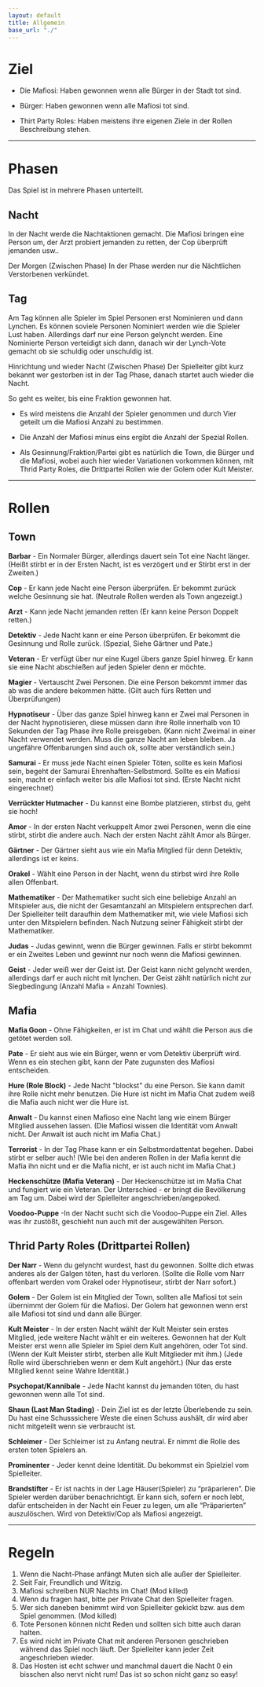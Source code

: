 ```yaml
---
layout: default
title: Allgemein
base_url: "./"
---
```



# <a id="goal"></a>Ziel

- Die Mafiosi: Haben gewonnen wenn alle Bürger in der Stadt tot sind.

- Bürger: Haben gewonnen wenn alle Mafiosi tot sind.

- Thirt Party Roles: Haben meistens ihre eigenen Ziele in der Rollen Beschreibung stehen.

---

# <a id="phases"></a>Phasen

Das Spiel ist in mehrere Phasen unterteilt.

## Nacht
In der Nacht werde die Nachtaktionen gemacht.
Die Mafiosi bringen eine Person um, der Arzt probiert jemanden zu retten,
der Cop überprüft jemanden usw..

Der Morgen (Zwischen Phase)
In der Phase werden nur die Nächtlichen Verstorbenen verkündet.

## Tag
Am Tag können alle Spieler im Spiel Personen erst Nominieren und dann Lynchen. Es können soviele Personen Nominiert werden wie die Spieler Lust haben. Allerdings darf nur eine Person gelyncht werden. Eine Nominierte Person verteidigt sich dann, danach wir der Lynch-Vote gemacht ob sie schuldig oder unschuldig ist.

Hinrichtung und wieder Nacht (Zwischen Phase)
Der Spielleiter gibt kurz bekannt wer gestorben ist in der Tag Phase, danach startet auch wieder die Nacht.

So geht es weiter, bis eine Fraktion gewonnen hat.


- Es wird meistens die Anzahl der Spieler genommen und durch Vier geteilt um die Mafiosi Anzahl zu bestimmen.
- Die Anzahl der Mafiosi minus eins ergibt die Anzahl der Spezial Rollen.

- Als Gesinnung/Fraktion/Partei gibt es natürlich die Town, die Bürger und die Mafiosi, wobei auch hier wieder Variationen vorkommen können, mit Thrid Party Roles, die Drittpartei Rollen wie der Golem oder Kult Meister.

---

# <a id="roles"></a>Rollen

## Town

**Barbar** - Ein Normaler Bürger, allerdings dauert sein Tot eine Nacht länger. (Heißt stirbt er in der Ersten Nacht, ist es verzögert und er Stirbt erst in der Zweiten.)

**Cop** - Er kann jede Nacht eine Person überprüfen. Er bekommt zurück welche Gesinnung sie hat. (Neutrale Rollen werden als Town angezeigt.)

**Arzt** - Kann jede Nacht jemanden retten (Er kann keine Person Doppelt retten.)

**Detektiv** - Jede Nacht kann er eine Person überprüfen. Er bekommt die Gesinnung und Rolle zurück. (Spezial, Siehe Gärtner und Pate.)

**Veteran** - Er verfügt über nur eine Kugel übers ganze Spiel hinweg. Er kann sie eine Nacht abschießen auf jeden Spieler denn er möchte.

**Magier** - Vertauscht Zwei Personen. Die eine Person bekommt immer das ab was die andere bekommen hätte. (Gilt auch fürs Retten und Überprüfungen)

**Hypnotiseur** - Über das ganze Spiel hinweg kann er Zwei mal Personen in der Nacht hypnotisieren, diese müssen dann ihre Rolle innerhalb von 10 Sekunden der Tag Phase ihre Rolle preisgeben. (Kann nicht Zweimal in einer Nacht verwendet werden. Muss die ganze Nacht am leben bleiben. Ja ungefähre Offenbarungen sind auch ok, sollte aber verständlich sein.)

**Samurai** - Er muss jede Nacht einen Spieler Töten, sollte es kein Mafiosi sein, begeht der Samurai Ehrenhaften-Selbstmord. Sollte es ein Mafiosi sein, macht er einfach weiter bis alle Mafiosi tot sind. (Erste Nacht nicht eingerechnet)

**Verrückter Hutmacher** - Du kannst eine Bombe platzieren, stirbst du, geht sie hoch!

**Amor** - In der ersten Nacht verkuppelt Amor zwei Personen, wenn die eine stirbt, stirbt die andere auch. Nach der ersten Nacht zählt Amor als Bürger.

**Gärtner** - Der Gärtner sieht aus wie ein Mafia Mitglied für denn Detektiv, allerdings ist er keins.

**Orakel** - Wählt eine Person in der Nacht, wenn du stirbst wird ihre Rolle allen Offenbart.

**Mathematiker** - Der Mathematiker sucht sich eine beliebige Anzahl an Mitspieler aus, die nicht der Gesamtanzahl an Mitspielern entsprechen darf. Der Spielleiter teilt daraufhin dem Mathematiker mit, wie viele Mafiosi sich unter den Mitspielern befinden. Nach Nutzung seiner Fähigkeit stirbt der Mathematiker.

**Judas** - Judas gewinnt, wenn die Bürger gewinnen. Falls er stirbt bekommt er ein Zweites Leben und gewinnt nur noch wenn die Mafiosi gewinnen.

**Geist** - Jeder weiß wer der Geist ist. Der Geist kann nicht gelyncht werden, allerdings darf er auch nicht mit lynchen. Der Geist zählt natürlich nicht zur Siegbedingung (Anzahl Mafia = Anzahl Townies).


## Mafia

**Mafia Goon** - Ohne Fähigkeiten, er ist im Chat und wählt die Person aus die getötet werden soll.

**Pate** - Er sieht aus wie ein Bürger, wenn er vom Detektiv überprüft wird. Wenn es ein stechen gibt, kann der Pate zugunsten des Mafiosi entscheiden.

**Hure (Role Block)** - Jede Nacht "blockst" du eine Person. Sie kann damit ihre Rolle nicht mehr benutzen. Die Hure ist nicht im Mafia Chat zudem weiß die Mafia auch nicht wer die Hure ist.

**Anwalt** - Du kannst einen Mafioso eine Nacht lang wie einem Bürger Mitglied aussehen lassen. (Die Mafiosi wissen die Identität vom Anwalt nicht. Der Anwalt ist auch nicht im Mafia Chat.)

**Terrorist** - In der Tag Phase kann er ein Selbstmordattentat begehen. Dabei stirbt er selber auch! (Wie bei den anderen Rollen in der Mafia kennt die Mafia ihn nicht und er die Mafia nicht, er ist auch nicht im Mafia Chat.)

**Heckenschütze (Mafia Veteran)** - Der Heckenschütze ist im Mafia Chat und fungiert wie ein Veteran. Der Unterschied - er bringt die Bevölkerung am Tag um. Dabei wird der Spielleiter angeschrieben/angepoked.

**Voodoo-Puppe** -In der Nacht sucht sich die Voodoo-Puppe ein Ziel. Alles was ihr zustößt, geschieht nun auch mit der ausgewählten Person.


## Thrid Party Roles (Drittpartei Rollen)

**Der Narr** - Wenn du gelyncht wurdest, hast du gewonnen. Sollte dich etwas anderes als der Galgen töten, hast du verloren. (Sollte die Rolle vom Narr offenbart werden vom Orakel oder Hypnotiseur, stirbt der Narr sofort.)

**Golem** - Der Golem ist ein Mitglied der Town, sollten alle Mafiosi tot sein übernimmt der Golem für die Mafiosi. Der Golem hat gewonnen wenn erst alle Mafiosi tot sind und dann alle Bürger.

**Kult Meister** - In der ersten Nacht wählt der Kult Meister sein erstes Mitglied,  jede weitere Nacht wählt er ein weiteres. Gewonnen hat der Kult Meister erst wenn alle Spieler im Spiel dem Kult angehören, oder Tot sind. (Wenn der Kult Meister stirbt, sterben alle Kult Mitglieder mit ihm.) (Jede Rolle wird überschrieben wenn er dem Kult angehört.) (Nur das erste Mitglied kennt seine Wahre Identität.)

**Psychopat/Kannibale** - Jede Nacht kannst du jemanden töten, du hast gewonnen wenn alle Tot sind.

**Shaun (Last Man Stading)** - Dein Ziel ist es der letzte Überlebende zu sein. Du hast eine Schusssichere Weste die einen Schuss aushält, dir wird aber nicht mitgeteilt wenn sie verbraucht ist.

**Schleimer** - Der Schleimer ist zu Anfang neutral. Er nimmt die Rolle des ersten toten Spielers an.

**Prominenter** - Jeder kennt deine Identität. Du bekommst ein Spielziel vom Spielleiter.

**Brandstifter** - Er ist nachts in der Lage Häuser(Spieler) zu “präparieren”. Die Spieler werden darüber benachrichtigt. Er kann sich, sofern er noch lebt, dafür entscheiden in der Nacht ein Feuer zu legen, um alle “Präparierten” auszulöschen. Wird von Detektiv/Cop als Mafiosi angezeigt.



---

# <a id="rules"></a>Regeln

1. Wenn die Nacht-Phase anfängt Muten sich alle außer der Spielleiter.
2. Seit Fair, Freundlich und Witzig.
3. Mafiosi schreiben NUR Nachts im Chat! (Mod killed)
4. Wenn du fragen hast, bitte per Private Chat den Spielleiter fragen.
5. Wer sich daneben benimmt wird von Spielleiter gekickt bzw. aus dem Spiel genommen. (Mod killed)
6. Tote Personen können nicht Reden und sollten sich bitte auch daran halten.
7. Es wird nicht im Private Chat mit anderen Personen geschrieben während das Spiel noch läuft. Der Spielleiter kann jeder Zeit angeschrieben wieder.
8. Das Hosten ist echt schwer und manchmal dauert die Nacht 0 ein bisschen also nervt nicht rum! Das ist so schon nicht ganz so easy!

